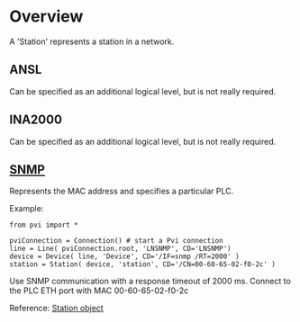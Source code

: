 # Overview

A 'Station' represents a station in a network.

## ANSL

Can be specified as an additional logical level, but is not really required.

## INA2000

Can be specified as an additional logical level, but is not really required.

## [SNMP](https://help.br-automation.com/#/en/4/automationnet%2Fpvibase%2Flines%2Flnsnmp%2Fpvilnsnmpstation.htm)

Represents the MAC address and specifies a particular PLC.

Example:

```
from pvi import *

pviConnection = Connection() # start a Pvi connection
line = Line( pviConnection.root, 'LNSNMP', CD='LNSNMP')
device = Device( line, 'Device', CD='/IF=snmp /RT=2000' )
station = Station( device, 'station', CD='/CN=00-60-65-02-f0-2c' )
```

Use SNMP communication with a response timeout of 2000 ms.
Connect to the PLC ETH port with MAC 00-60-65-02-f0-2c


Reference: [Station object](../reference/station.md)

